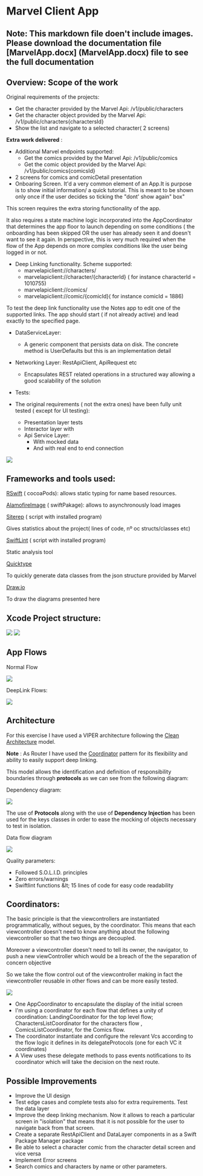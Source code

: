 # Marvel Client App

##  Note: This markdown file doen't include images.  Please download the documentation file [MarvelApp.docx] (MarvelApp.docx) file to see the full documentation

## Overview: Scope of the work

Original requirements of the projects:

- Get the character provided by the Marvel Api: /v1/public/characters
- Get the character object provided by the Marvel Api: /v1/public/characters{charactersId}
- Show the list and navigate to a selected character( 2 screens)

**Extra work delivered** :

- Additional Marvel endpoints supported:
  - Get the comics provided by the Marvel Api: /v1/public/comics
  - Get the comic object provided by the Marvel Api: /v1/public/comics{comicsId}
- 2 screens for comics and comicDetail presentation
- Onboaring Screen. It&#39;d a very common element of an App.It is purpose is to show initial information/ a quick tutorial. This is meant to be shown only once if the user decides so ticking the &quot;dont&#39; show again&quot; box&quot;

This screen requires the extra storing functionality of the app.

It also requires a state machine logic incorporated into the AppCoordinator that determines the app floor to launch depending on some conditions ( the onboarding has been skipped OR the user has already seen it and doesn&#39;t want to see it again. In perspective, this is very much required when the flow of the App depends on more complex conditions like the user being logged in or not.

- Deep Linking functionality. Scheme supported:
  - marvelapiclient://characters/
  - marvelapiclient://character/{characterId} ( for instance characterId = 1010755)
  - marvelapiclient://comics/
  - marvelapiclient://comic/{comicId}( for instance comicId = 1886)

To test the deep link functionality use the Notes app to edit one of the supported links. The app should start ( if not already active) and lead exactly to the specified page.

- DataServiceLayer:
  - A generic component that persists data on disk. The concrete method is UserDefaults but this is an implementation detail
- Networking Layer: RestApiClient, ApiRequest etc
  - Encapsulates REST related operations in a structured way allowing a good scalability of the solution
- Tests:

- The original requirements ( not the extra ones) have been fully unit tested ( except for UI testing):
  - Presentation layer tests
  - Interactor layer with
  - Api Service Layer:
    - With mocked data
    - And with real end to end connection

![](RackMultipart20200521-4-1jkmpqj_html_90e55a45c3d99061.png)

## Frameworks and tools used:

[RSwift](https://github.com/mac-cain13/R.swift) ( cocoaPods): allows static typing for name based resources.

[AlamofireImage](https://github.com/Alamofire/AlamofireImage) ( swiftPakage): allows to asynchronously load images

[Siterep](https://github.com/twostraws/Sitrep) ( script with installed program)

Gives statistics about the project( lines of code, nº oc structs/classes etc)

[SwiftLint](https://github.com/realm/SwiftLint) ( script with installed program)

Static analysis tool

[Quicktype](https://app.quicktype.io/)

To quickly generate data classes from the json structure provided by Marvel

[Draw.io](https://www.draw.io/)

To draw the diagrams presented here

##


## Xcode Project structure:

![](RackMultipart20200521-4-1jkmpqj_html_10b63880ad42d659.png) ![](RackMultipart20200521-4-1jkmpqj_html_57f202777e892eb0.png)

##


## App Flows

Normal Flow

![](RackMultipart20200521-4-1jkmpqj_html_16e8a8b8da90c775.png)

DeepLink Flows:

![](RackMultipart20200521-4-1jkmpqj_html_4ab0e6df264a2bcc.png)

## Architecture

For this exercise I have used a VIPER architecture following the [Clean Architecture](https://blog.cleancoder.com/uncle-bob/2012/08/13/the-clean-architecture.html) model.

**Note** : As Router I have used the [Coordinator](https://khanlou.com/2015/01/the-coordinator/) pattern for its flexibility and ability to easily support deep linking.

This model allows the identification and definition of responsibility boundaries through **protocols** as we can see from the following diagram:

Dependency diagram:

![](RackMultipart20200521-4-1jkmpqj_html_17cbd9bed01811fe.png)

The use of **Protocols** along with the use of **Dependency Injection** has been used for the keys classes in order to ease the mocking of objects necessary to test in isolation.

Data flow diagram

![](RackMultipart20200521-4-1jkmpqj_html_413899ddf5ea4df.png)

Quality parameters:

- Followed S.O.L.I.D. principles
- Zero errors/warnings
- Swiftlint functions \&lt; 15 lines of code for easy code readability

## Coordinators:

The basic principle is that the viewcontrollers are instantiated programmatically, without segues, by the coordinator. This means that each viewcontroller doesn&#39;t need to know anything about the following viewcontroller so that the two things are decoupled.

Moreover a viewcontroller doesn&#39;t need to tell its owner, the navigator, to push a new viewController which would be a breach of the the separation of concern objective

So we take the flow control out of the viewcontroller making in fact the viewcontroller reusable in other flows and can be more easily tested.

![](RackMultipart20200521-4-1jkmpqj_html_b3d5123c4ae0605b.png)

- One AppCoordinator to encapsulate the display of the initial screen
- I&#39;m using a coordinator for each flow that defines a unity of coordination: LandingCoordinator for the top level flow; CharactersListCoordinator for the characters flow , ComicsListCoordinator, for the Comics flow.
- The coordinator instantiate and configure the relevant Vcs according to the flow logic it defines in its delegateProtocols (one for each VC it coordinates)
- A View uses these delegate methods to pass events notifications to its coordinator which will take the decision on the next route.

## Possible Improvements

- Improve the UI design
- Test edge cases and complete tests also for extra requirements. Test the data layer
- Improve the deep linking mechanism. Now it allows to reach a particular screen in &quot;isolation&quot; that means that it is not possible for the user to navigate back from that screen.
- Create a separate RestApiClient and DataLayer components in as a Swift Package Manager package
- Be able to select a character comic from the character detail screen and vice versa
- Implement Error screens
- Search comics and characters by name or other parameters.
